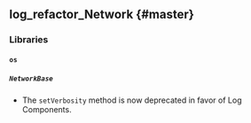 log_refactor_Network {#master}
--------------------

### Libraries

#### `os`

##### `NetworkBase`

* The `setVerbosity` method is now deprecated in favor of Log Components.

